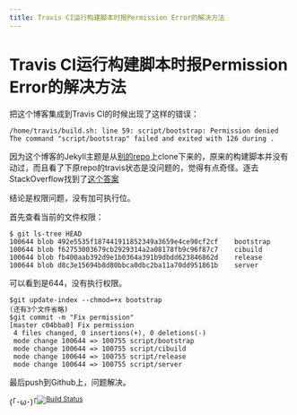 ```yaml
---
title: Travis CI运行构建脚本时报Permission Error的解决方法
---
```


# Travis CI运行构建脚本时报Permission Error的解决方法

把这个博客集成到Travis CI的时候出现了这样的错误：

```
/home/travis/build.sh: line 59: script/bootstrap: Permission denied
The command "script/bootstrap" failed and exited with 126 during .
```

因为这个博客的Jekyll主题是从[别的repo](https://github.com/pages-themes/cayman)上clone下来的，原来的构建脚本并没有动过，而且看了下原repo的travis状态是没问题的，觉得有点奇怪。逐去StackOverflow找到了[这个答案](https://stackoverflow.com/questions/33820638/travis-yml-gradlew-permission-denied)

结论是权限问题，没有加可执行位。

首先查看当前的文件权限：

```
$ git ls-tree HEAD
100644 blob 492e5535f187441911852349a3659e4ce90cf2cf    bootstrap
100644 blob f62753003679cb2929314a2a08178fb9c96f87c7    cibuild
100644 blob fb400aab392d9e1b0364a391b9dbdd623846862d    release
100644 blob d8c3e15694b8d80bbca0dbc2ba11a70dd951861b    server

```

可以看到是644，没有执行权限。

```
$git update-index --chmod=+x bootstrap
(还有3个文件省略)
$git commit -m "Fix permission"
[master c04bba0] Fix permission
 4 files changed, 0 insertions(+), 0 deletions(-)
 mode change 100644 => 100755 script/bootstrap
 mode change 100644 => 100755 script/cibuild
 mode change 100644 => 100755 script/release
 mode change 100644 => 100755 script/server

```

最后push到Github上，问题解决。

(｢･ω･)｢<sup>[![Build Status](https://travis-ci.org/sdygt/sdygt.github.io.svg?branch=master)](https://travis-ci.org/sdygt/sdygt.github.io)</sup>